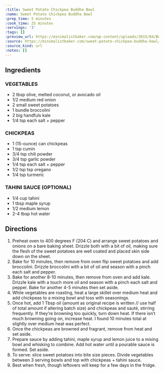 ```yaml
---
:title: Sweet Potato Chickpea Buddha Bowl
:name: Sweet Potato Chickpea Buddha Bowl
:prep_time: 5 minutes
:cook_time: 25 minutes
:servings: '3'
:tags: []
:preview_url: https://minimalistbaker.com/wp-content/uploads/2015/04/Buddha-Bowls-SQUARE-200x200.jpg
:source: https://minimalistbaker.com/sweet-potato-chickpea-buddha-bowl/#wprm-recipe-container-35619
:source_kind: url
:notes: []
---
```


## Ingredients
### VEGETABLES
- 2 tbsp olive, melted coconut, or avocado oil
- 1/2 medium red onion
- 2 small sweet potatoes
- 1 bundle broccolini
- 2 big handfuls kale
- 1/4 tsp each salt + pepper

### CHICKPEAS
- 1 (15-ounce) can chickpeas
- 1 tsp cumin
- 3/4 tsp chili powder
- 3/4 tsp garlic powder
- 1/4 tsp each salt + pepper
- 1/2 tsp tsp oregano
- 1/4 tsp turmeric

### TAHINI SAUCE (OPTIONAL)
- 1/4 cup tahini
- 1 tbsp maple syrup
- 1/2 medium lemon
- 2-4 tbsp hot water


## Directions
1. Preheat oven to 400 degrees F (204 C) and arrange sweet potatoes and onions on a bare baking sheet. Drizzle both with a bit of oil, making sure the flesh of the sweet potatoes are well coated and placed skin side down on the sheet.
2. Bake for 10 minutes, then remove from oven flip sweet potatoes and add broccolini. Drizzle broccolini with a bit of oil and season with a pinch each salt and pepper.
3. Bake for another 8-10 minutes, then remove from oven and add kale. Drizzle kale with a touch more oil and season with a pinch each salt and pepper. Bake for another 4-5 minutes then set aside.
4. While vegetables are roasting, heat a large skillet over medium heat and add chickpeas to a mixing bowl and toss with seasonings.
5. Once hot, add 1 Tbsp oil (amount as original recipe is written // use half of total amount if altering batch size) and chickpeas and sauté, stirring frequently. If they’re browning too quickly, turn down heat. If there isn’t much browning going on, increase heat. I found 10 minutes total at slightly over medium heat was perfect.
6. Once the chickpeas are browned and fragrant, remove from heat and set aside.
7. Prepare sauce by adding tahini, maple syrup and lemon juice to a mixing bowl and whisking to combine. Add hot water until a pourable sauce is formed. Set aside.
8. To serve: slice sweet potatoes into bite size pieces. Divide vegetables between 3 serving bowls and top with chickpeas + tahini sauce.
9. Best when fresh, though leftovers will keep for a few days in the fridge.

